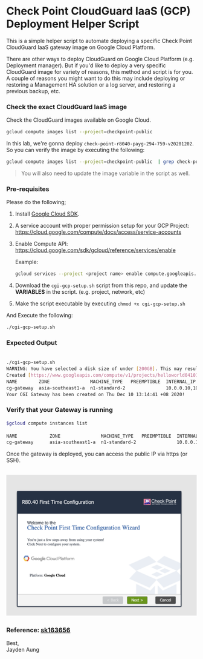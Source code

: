 # Check Point CloudGuard IaaS (GCP) Deployment Helper Script

This is a simple helper script to automate deploying a specific Check Point CloudGuard IaaS gateway image on Google Cloud Platform.

There are other ways to deploy CloudGuard on Google Cloud Platform (e.g. Deployment manager). But if you'd like to deploy a very specific CloudGuard image for variety of reasons, this method and script is for you. A couple of reasons you might want to do this may include deploying or restoring a Management HA solution or a log server, and restoring a previous backup, etc. 

### Check the exact CloudGuard IaaS image 

Check the CloudGuard images available on Google Cloud.

```bash
gcloud compute images list --project=checkpoint-public 
```

In this lab, we're gonna deploy ```check-point-r8040-payg-294-759-v20201202```. So you can verify the image by executing the following:

 ```bash 
 gcloud compute images list --project=checkpoint-public  | grep check-point-r8040-payg-294-759-v20201202
 ```

> You will also need to update the image variable in the script as well.

### Pre-requisites 

Please do the following;

1. Install [Google Cloud SDK](https://cloud.google.com/sdk/docs/install). 

2. A service account with proper permission setup for your GCP Project: https://cloud.google.com/compute/docs/access/service-accounts

3. Enable Compute API: https://cloud.google.com/sdk/gcloud/reference/services/enable

   Example: 
   ```bash 
   gcloud services --project <project name> enable compute.googleapis.com
   ```

4. Download the ```cgi-gcp-setup.sh``` script from this repo, and update the **VARIABLES** in the script. (e.g. project, network, etc)

5. Make the script executable by executing  ```chmod +x cgi-gcp-setup.sh``` 


And Execute the following:

```bash
./cgi-gcp-setup.sh
```

### Expected Output

```bash

./cgi-gcp-setup.sh
WARNING: You have selected a disk size of under [200GB]. This may result in poor I/O performance. For more information, see: https://developers.google.com/compute/docs/disks#performance.
Created [https://www.googleapis.com/compute/v1/projects/helloworld041019/zones/asia-southeast1-a/instances/cg-gateway].
NAME        ZONE               MACHINE_TYPE   PREEMPTIBLE  INTERNAL_IP          EXTERNAL_IP    STATUS
cg-gateway  asia-southeast1-a  n1-standard-2               10.0.0.10,10.4.0.10  1.2.3.4  RUNNING
Your CGI Gateway has been created on Thu Dec 10 13:14:41 +08 2020!

```

### Verify that your Gateway is running

```bash 
$gcloud compute instances list  

NAME            ZONE               MACHINE_TYPE   PREEMPTIBLE  INTERNAL_IP          EXTERNAL_IP    STATUS
cg-gateway      asia-southeast1-a  n1-standard-2               10.0.0.10,10.4.0.10  1.2.3.4  RUNNING
```

Once the gateway is deployed, you can access the public IP via https (or SSH).

![header image](img/cgi-gcp.png)
---
### Reference: [sk163656](https://supportcenter.checkpoint.com/supportcenter/portal?eventSubmit_doGoviewsolutiondetails=&solutionid=sk163656&partition=Advanced&product=CloudGuard)



Best, \
Jayden Aung